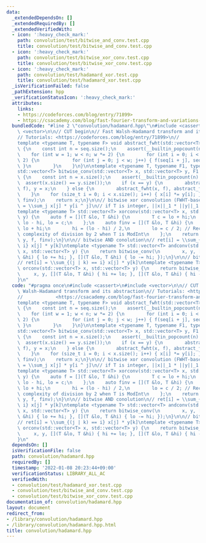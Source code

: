 ```yaml
---
data:
  _extendedDependsOn: []
  _extendedRequiredBy: []
  _extendedVerifiedWith:
  - icon: ':heavy_check_mark:'
    path: convolution/test/bitwise_and_conv.test.cpp
    title: convolution/test/bitwise_and_conv.test.cpp
  - icon: ':heavy_check_mark:'
    path: convolution/test/bitwise_xor_conv.test.cpp
    title: convolution/test/bitwise_xor_conv.test.cpp
  - icon: ':heavy_check_mark:'
    path: convolution/test/hadamard_xor.test.cpp
    title: convolution/test/hadamard_xor.test.cpp
  _isVerificationFailed: false
  _pathExtension: hpp
  _verificationStatusIcon: ':heavy_check_mark:'
  attributes:
    links:
    - https://codeforces.com/blog/entry/71899>
    - https://csacademy.com/blog/fast-fourier-transform-and-variations-of-it>
  bundledCode: "#line 2 \"convolution/hadamard.hpp\"\n#include <cassert>\n#include\
    \ <vector>\n\n// CUT begin\n// Fast Walsh-Hadamard transform and its abstraction\n\
    // Tutorials: <https://codeforces.com/blog/entry/71899>\n//            <https://csacademy.com/blog/fast-fourier-transform-and-variations-of-it>\n\
    template <typename T, typename F> void abstract_fwht(std::vector<T> &seq, F f)\
    \ {\n    const int n = seq.size();\n    assert(__builtin_popcount(n) == 1);\n\
    \    for (int w = 1; w < n; w *= 2) {\n        for (int i = 0; i < n; i += w *\
    \ 2) {\n            for (int j = 0; j < w; j++) { f(seq[i + j], seq[i + j + w]);\
    \ }\n        }\n    }\n}\n\ntemplate <typename T, typename F1, typename F2>\n\
    std::vector<T> bitwise_conv(std::vector<T> x, std::vector<T> y, F1 f, F2 finv)\
    \ {\n    const int n = x.size();\n    assert(__builtin_popcount(n) == 1);\n  \
    \  assert(x.size() == y.size());\n    if (x == y) {\n        abstract_fwht(x,\
    \ f), y = x;\n    } else {\n        abstract_fwht(x, f), abstract_fwht(y, f);\n\
    \    }\n    for (size_t i = 0; i < x.size(); i++) { x[i] *= y[i]; }\n    abstract_fwht(x,\
    \ finv);\n    return x;\n}\n\n// bitwise xor convolution (FWHT-based)\n// ret[i]\
    \ = \\sum_j x[j] * y[i ^ j]\n// if T is integer, ||x||_1 * ||y||_1 * 2 < numeric_limits<T>::max()\n\
    template <typename T> std::vector<T> xorconv(std::vector<T> x, std::vector<T>\
    \ y) {\n    auto f = [](T &lo, T &hi) {\n        T c = lo + hi;\n        hi =\
    \ lo - hi, lo = c;\n    };\n    auto finv = [](T &lo, T &hi) {\n        T c =\
    \ lo + hi;\n        hi = (lo - hi) / 2,\n        lo = c / 2; // Reconsider HEAVY\
    \ complexity of division by 2 when T is ModInt\n    };\n    return bitwise_conv(x,\
    \ y, f, finv);\n}\n\n// bitwise AND conolution\n// ret[i] = \\sum_{(j & k) ==\
    \ i} x[j] * y[k]\ntemplate <typename T> std::vector<T> andconv(std::vector<T>\
    \ x, std::vector<T> y) {\n    return bitwise_conv(\n        x, y, [](T &lo, T\
    \ &hi) { lo += hi; }, [](T &lo, T &hi) { lo -= hi; });\n}\n\n// bitwise OR convolution\n\
    // ret[i] = \\sum_{(j | k) == i} x[j] * y[k]\ntemplate <typename T> std::vector<T>\
    \ orconv(std::vector<T> x, std::vector<T> y) {\n    return bitwise_conv(\n   \
    \     x, y, [](T &lo, T &hi) { hi += lo; }, [](T &lo, T &hi) { hi -= lo; });\n\
    }\n"
  code: "#pragma once\n#include <cassert>\n#include <vector>\n\n// CUT begin\n// Fast\
    \ Walsh-Hadamard transform and its abstraction\n// Tutorials: <https://codeforces.com/blog/entry/71899>\n\
    //            <https://csacademy.com/blog/fast-fourier-transform-and-variations-of-it>\n\
    template <typename T, typename F> void abstract_fwht(std::vector<T> &seq, F f)\
    \ {\n    const int n = seq.size();\n    assert(__builtin_popcount(n) == 1);\n\
    \    for (int w = 1; w < n; w *= 2) {\n        for (int i = 0; i < n; i += w *\
    \ 2) {\n            for (int j = 0; j < w; j++) { f(seq[i + j], seq[i + j + w]);\
    \ }\n        }\n    }\n}\n\ntemplate <typename T, typename F1, typename F2>\n\
    std::vector<T> bitwise_conv(std::vector<T> x, std::vector<T> y, F1 f, F2 finv)\
    \ {\n    const int n = x.size();\n    assert(__builtin_popcount(n) == 1);\n  \
    \  assert(x.size() == y.size());\n    if (x == y) {\n        abstract_fwht(x,\
    \ f), y = x;\n    } else {\n        abstract_fwht(x, f), abstract_fwht(y, f);\n\
    \    }\n    for (size_t i = 0; i < x.size(); i++) { x[i] *= y[i]; }\n    abstract_fwht(x,\
    \ finv);\n    return x;\n}\n\n// bitwise xor convolution (FWHT-based)\n// ret[i]\
    \ = \\sum_j x[j] * y[i ^ j]\n// if T is integer, ||x||_1 * ||y||_1 * 2 < numeric_limits<T>::max()\n\
    template <typename T> std::vector<T> xorconv(std::vector<T> x, std::vector<T>\
    \ y) {\n    auto f = [](T &lo, T &hi) {\n        T c = lo + hi;\n        hi =\
    \ lo - hi, lo = c;\n    };\n    auto finv = [](T &lo, T &hi) {\n        T c =\
    \ lo + hi;\n        hi = (lo - hi) / 2,\n        lo = c / 2; // Reconsider HEAVY\
    \ complexity of division by 2 when T is ModInt\n    };\n    return bitwise_conv(x,\
    \ y, f, finv);\n}\n\n// bitwise AND conolution\n// ret[i] = \\sum_{(j & k) ==\
    \ i} x[j] * y[k]\ntemplate <typename T> std::vector<T> andconv(std::vector<T>\
    \ x, std::vector<T> y) {\n    return bitwise_conv(\n        x, y, [](T &lo, T\
    \ &hi) { lo += hi; }, [](T &lo, T &hi) { lo -= hi; });\n}\n\n// bitwise OR convolution\n\
    // ret[i] = \\sum_{(j | k) == i} x[j] * y[k]\ntemplate <typename T> std::vector<T>\
    \ orconv(std::vector<T> x, std::vector<T> y) {\n    return bitwise_conv(\n   \
    \     x, y, [](T &lo, T &hi) { hi += lo; }, [](T &lo, T &hi) { hi -= lo; });\n\
    }\n"
  dependsOn: []
  isVerificationFile: false
  path: convolution/hadamard.hpp
  requiredBy: []
  timestamp: '2022-01-08 20:23:44+09:00'
  verificationStatus: LIBRARY_ALL_AC
  verifiedWith:
  - convolution/test/hadamard_xor.test.cpp
  - convolution/test/bitwise_and_conv.test.cpp
  - convolution/test/bitwise_xor_conv.test.cpp
documentation_of: convolution/hadamard.hpp
layout: document
redirect_from:
- /library/convolution/hadamard.hpp
- /library/convolution/hadamard.hpp.html
title: convolution/hadamard.hpp
---
```

